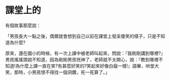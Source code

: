 # 課堂上的

有個故事那麼說：

「男孩長大一點之後，偶爾就會想到自己以前在課堂上發呆傻笑的樣子，只是不知道為什麼?

原來，還在國小的時候，有一次上課中被老師叫起來，問說：『我剛剛講到哪裡?』男孩搖搖頭說不知道，因為剛剛男孩恍神了，老師就不太開心，說：『教到哪裡不知道!為什麼上課一直在笑?有甚麼好笑的?笑起來好像白癡一樣!』語畢，哄堂大笑，那時，小男孩恨不得找一個洞鑽，死一死算了。」
